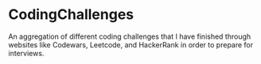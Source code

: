 # CodingChallenges
An aggregation of different coding challenges that I have finished through websites like Codewars, Leetcode, and HackerRank in order to prepare for interviews.
